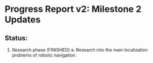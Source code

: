 # Progress Report v2: Milestone 2 Updates

## Status:

1. Research phase (FINISHED)
    a. Research into the main localization problems of robotic navigation.

